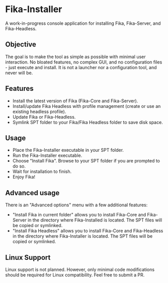 # Fika-Installer
A work-in-progress console application for installing Fika, Fika-Server, and Fika-Headless.

## Objective
The goal is to make the tool as simple as possible with minimal user interaction. No bloated features, no complex GUI, and no configuration files - just execute and install. It is not a launcher nor a configuration tool, and never will be.

## Features
* Install the latest version of Fika (Fika-Core and Fika-Server).
* Install/update Fika Headless with profile management (create or use an existing headless profile).
* Update Fika or Fika-Headless.
* Symlink SPT folder to your Fika/Fika Headless folder to save disk space.

## Usage
* Place the Fika-Installer executable in your SPT folder.
* Run the Fika-Installer executable.
* Choose "Install Fika". Browse to your SPT folder if you are prompted to do so.
* Wait for installation to finish.
* Enjoy Fika!

## Advanced usage
There is an "Advanced options" menu with a few additional features:
* "Install Fika in current folder" allows you to install Fika-Core and Fika-Server in the directory where Fika-Installed is located. The SPT files will be copied or symlinked.
* "Install Fika Headless" allows you to install Fika-Core and Fika-Headless in the directory where Fika-Installer is located. The SPT files will be copied or symlinked.

## Linux Support
Linux support is not planned. However, only minimal code modifications should be required for Linux compatibility. Feel free to submit a PR.
